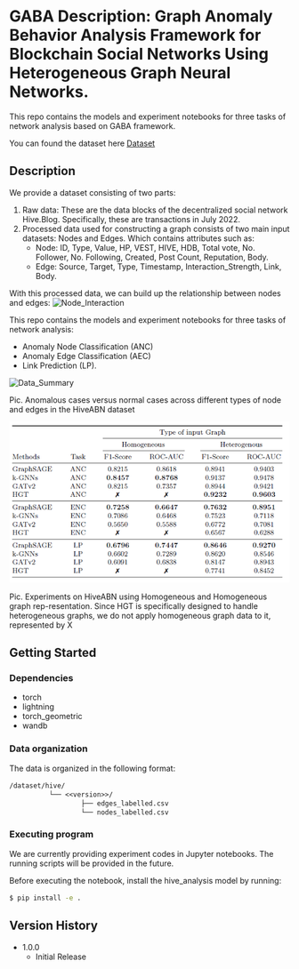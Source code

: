 # GABA Description: Graph Anomaly Behavior Analysis Framework for Blockchain Social Networks Using Heterogeneous Graph Neural Networks.

This repo contains the models and experiment notebooks for three tasks of network analysis based on GABA framework.

You can found the dataset here [Dataset](dataset)

## Description
We provide a dataset consisting of two parts:
1. Raw data: These are the data blocks of the decentralized social network Hive.Blog. Specifically, these are transactions in July 2022.
2. Processed data used for constructing a graph consists of two main input datasets: Nodes and Edges.
   Which contains attributes such as:
   - Node: ID, Type, Value, HP, VEST, HIVE, HDB, Total vote, No. Follower, No. Following, Created, Post Count, Reputation, Body.
   - Edge: Source, Target, Type, Timestamp, Interaction_Strength, Link, Body.

With this processed data, we can build up the relationship between nodes and edges:
![Node_Interaction](img/Social_Structure.png)

This repo contains the models and experiment notebooks for three tasks of network analysis:
- Anomaly Node Classification (ANC)
- Anomaly Edge Classification (AEC)
- Link Prediction (LP).

![Data_Summary](img/HiveABN_summary.PNG)

Pic. Anomalous cases versus normal cases across different types of node and edges in the HiveABN dataset

![Experiment_Result](img/Experiments_Result.PNG)

Pic. Experiments on HiveABN using Homogeneous and Homogeneous graph rep-resentation. 
Since HGT is specifically designed to handle heterogeneous graphs, we do not apply homogeneous graph data to it, represented by X
## Getting Started

### Dependencies

* torch
* lightning
* torch_geometric
* wandb

### Data organization

The data is organized in the following format:

```
/dataset/hive/
          └── <<version>>/
                  ├── edges_labelled.csv
                  └── nodes_labelled.csv
```

### Executing program

We are currently providing experiment codes in Jupyter notebooks. The running scripts will be provided in the future.

Before executing the notebook, install the hive_analysis model by running:
```sh
$ pip install -e .
```

## Version History

* 1.0.0
    * Initial Release

<!-- ## License

This project is licensed under the MIT License - see the LICENSE.md file for details -->

<!-- ## Acknowledgments -->
<!-- 
Inspiration, code snippets, etc.
* [awesome-readme](https://github.com/matiassingers/awesome-readme)
* [PurpleBooth](https://gist.github.com/PurpleBooth/109311bb0361f32d87a2)
* [dbader](https://github.com/dbader/readme-template)
* [zenorocha](https://gist.github.com/zenorocha/4526327)
* [fvcproductions](https://gist.github.com/fvcproductions/1bfc2d4aecb01a834b46) -->
